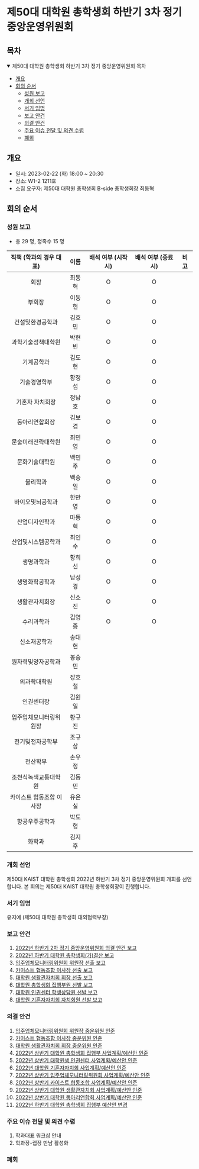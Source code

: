 제50대 대학원 총학생회 하반기 3차 정기 중앙운영위원회 
===

## 목차

<details open>
<summary>제50대 대학원 총학생회 하반기 3차 정기 중앙운영위원회 목차</summary>
  
- [개요](#개요) 
- [회의 순서](#회의-순서) 
	- [성원 보고](#성원-보고) 
	- [개회 선언](#개회-선언) 
	- [서기 임명](#서기-임명) 
	- [보고 안건](#보고-안건) 
	- [의결 안건](#의결-안건) 
	- [주요 이슈 전달 및 의견 수렴](#주요-이슈-전달-및-의견-수렴) 
	- [폐회](#폐회) 
</details>

## 개요 
- 일시: 2023-02-22 (화) 18:00 ~ 20:30
- 장소: W1-2 1211호
- 소집 요구자: 제50대 대학원 총학생회 B-side 총학생회장 최동혁 

## 회의 순서
### 성원 보고
- 총 29 명, 정족수 15 명  

| 직책 (학과의 경우 대표) | 이름  | 배석 여부 (시작 시) | 배석 여부 (종료 시) | 비고 | 
|:---:|:---:|:---:|:---:|:---:|
| 회장 | 최동혁 | O | O | |
| 부회장 | 이동헌 | O | O | |
| 건설및환경공학과 | 김호민 | O | O | |
| 과학기술정책대학원 | 박현빈 | O | O | |
| 기계공학과 | 김도현 | O | O | |
| 기술경영학부 | 황정섭 | O | O | |
| 기혼자 자치회장 | 정남호 | O | O | |
| 동아리연합회장 | 김보겸 | O | O | |
| 문술미래전략대학원 | 최민영 | O | O | |
| 문화기술대학원 | 백민주 | O | O | |
| 물리학과 | 백승일 | O | O | |
| 바이오및뇌공학과 | 한만영 | O | O | |
| 산업디자인학과 | 마동혁 | O | O | |
| 산업및시스템공학과 | 최인수 | O | O | |
| 생명과학과 | 황희선 | O | O | |
| 생명화학공학과 | 남성경 | O | O | |
| 생활관자치회장 | 신소진 | O | O | |
| 수리과학과 | 김영종 | O | O | |
| 신소재공학과 | 송대현 | | | |
| 원자력및양자공학과 | 봉승민 | | | |
| 의과학대학원 | 장호철 | | | |
| 인권센터장 | 김원일 | | | |
| 입주업체모니터링위원장 | 황규진 | | | |
| 전기및전자공학부 | 조규상 | | | |
| 전산학부 | 손우정 | | | |
| 조천식녹색교통대학원 | 김동민 | | | |
| 카이스트 협동조합 이사장 | 유은실 | | | |
| 항공우주공학과 | 박도형 | | | |
| 화학과 | 김지후 | | | |


### 개회 선언
제50대 KAIST 대학원 총학생회 2022년 하반기 3차 정기 중앙운영위원회 개회를 선언합니다. 본 회의는 제50대 KAIST 대학원 총학생회장이 진행합니다.

### 서기 임명
유지예 (제50대 대학원 총학생회 대외협력부장)

### 보고 안건
1. [2022년 하반기 2차 정기 중앙운영위원회 의결 안건 보고](보고안건/원총/agenda01.md)
2. [2022년 하반기 대학원 총학생회(가)결산 보고](보고안건/원총/agenda02.md)
3. [입주업체모니터링위원회 위원장 선출 보고](보고안건/입모위/입주업체모니터링위원회_선출보고_황규진.md)
4. [카이스트 협동조합 이사장 선출 보고](보고안건/협동조합/카이스트_협동조합_이사장_선출_보고.md)
5. [대학원 생활관자치회 회장 선출 보고](보고안건/생자회/선출보고.md)
6. [대학원 총학생회 집행부원 선발 보고](보고안건/원총/agenda03.md)
7. [대학원 인권센터 학생상담원 선발 보고](보고안건/인권센터/인권센터_학생상담원_선출보고.md)
8. [대학원 기혼자자치회 자치회원 선발 보고](보고안건/기자회/agenda01.md)

### 의결 안건
1. [입주업체모니터링위원회 위원장 중운위원 인준](의결안건/입모위/입주업체모니터링위원회_중운위원인준_황규진.md)
2. [카이스트 협동조합 이사장 중운위원 인준](의결안건/협동조합/카이스트_협동조합_이사장_중운위원_인준.md)
3. [대학원 생활관자치회 회장 중운위원 인준](의결안건/생자회/중운위원인준.md)
4. [2022년 상반기 대학원 총학생회 집행부 사업계획/예산안 인준](의결안건/원총/agenda01.md)
5. [2022년 상반기 대학원생 인권센터 사업계획/예산안 인준](의결안건/인권센터/상반기_사업계획_예산안_인준.md)
6. [2022년 대학원 기혼자자치회 사업계획/예산안 인준](의결안건/기자회/agenda09.md)
7. [2022년 상반기 입주업체모니터링위원회 사업계획/예산안 인준](의결안건/입모위/입주업체모니터링위원회_안건본문_황규진.md)
8. [2022년 상반기 카이스트 협동조합 사업계획/예산안 인준](의결안건/협동조합/2023년_상반기_카이스트협동조합_사업계획_예산안_인준.md)
9. [2022년 상반기 대학원 생활관자치회 사업계획/예산안 인준](의결안건/생자회/2_안건본문.md)
10. [2022년 상반기 대학원 동아리연합회 사업계획/예산안 인준](의결안건/동연/2_대학원동아리연합회_안건본문_김보겸.md)
11. [2022년 하반기 대학원 총학생회 집행부 예산안 변경](의결안건/원총/agenda02.md)


### 주요 이슈 전달 및 의견 수렴
1. 학과대표 워크샵 안내
2. 학과장-랩장 만남 활성화

### 폐회

